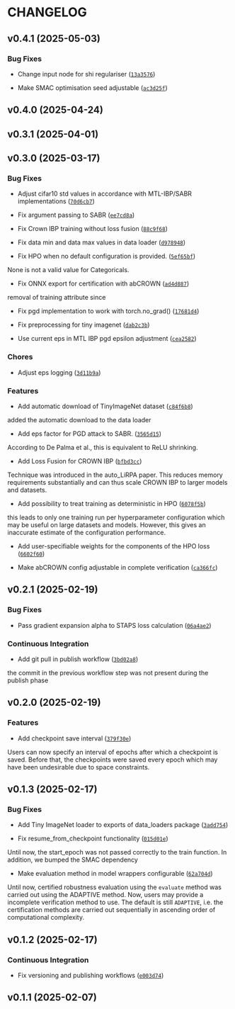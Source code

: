 # CHANGELOG


## v0.4.1 (2025-05-03)

### Bug Fixes

- Change input node for shi regulariser
  ([`13a3576`](https://github.com/ADA-research/CTRAIN/commit/13a35768248c17d60ab259692db0b4d7cdfbd6c0))

- Make SMAC optimisation seed adjustable
  ([`ac3d25f`](https://github.com/ADA-research/CTRAIN/commit/ac3d25f98f930afcc461b5bd1aa32ef8a5928471))


## v0.4.0 (2025-04-24)


## v0.3.1 (2025-04-01)


## v0.3.0 (2025-03-17)

### Bug Fixes

- Adjust cifar10 std values in accordance with MTL-IBP/SABR implementations
  ([`70d6cb7`](https://github.com/ADA-research/CTRAIN/commit/70d6cb7bb68fda7d6404006631ce53993d165ed6))

- Fix argument passing to SABR
  ([`ee7cd8a`](https://github.com/ADA-research/CTRAIN/commit/ee7cd8a126b4f8141922b2c20719bc54685cdd09))

- Fix Crown IBP training without loss fusion
  ([`88c9f68`](https://github.com/ADA-research/CTRAIN/commit/88c9f68ab7df9e107d88cf9a631cb4db27ab8bad))

- Fix data min and data max values in data loader
  ([`d978948`](https://github.com/ADA-research/CTRAIN/commit/d978948f5545a96341a48a422234601312360284))

- Fix HPO when no default configuration is provided.
  ([`5ef65bf`](https://github.com/ADA-research/CTRAIN/commit/5ef65bfe4378e54af43210eebfa07a7362593a55))

None is not a valid value for Categoricals.

- Fix ONNX export for certification with abCROWN
  ([`ad4d887`](https://github.com/ADA-research/CTRAIN/commit/ad4d8871150ffd4ad461bf7696f624e7040f1831))

removal of training attribute since

- Fix pgd implementation to work with torch.no_grad()
  ([`17681d4`](https://github.com/ADA-research/CTRAIN/commit/17681d4757d66394bfbfc0a0c41e2e211d179521))

- Fix preprocessing for tiny imagenet
  ([`dab2c3b`](https://github.com/ADA-research/CTRAIN/commit/dab2c3b1280f73338935a205ffcce5f81d43a63c))

- Use current eps in MTL IBP pgd epsilon adjustment
  ([`cea2582`](https://github.com/ADA-research/CTRAIN/commit/cea2582ccae23e43a35c7fb1b37ca9a8613e8af1))

### Chores

- Adjust eps logging
  ([`3d11b9a`](https://github.com/ADA-research/CTRAIN/commit/3d11b9ab24b71f61b98895309ffd12dc04a8d90c))

### Features

- Add automatic download of TinyImageNet dataset
  ([`c84f6b8`](https://github.com/ADA-research/CTRAIN/commit/c84f6b83828b2607b86d79782a4e1998e3f34123))

added the automatic download to the data loader

- Add eps factor for PGD attack to SABR.
  ([`3565d15`](https://github.com/ADA-research/CTRAIN/commit/3565d158f6cf187c7b85dd09ce4f29619e453b7a))

According to De Palma et al., this is equivalent to ReLU shrinking.

- Add Loss Fusion for CROWN IBP
  ([`bfbd3cc`](https://github.com/ADA-research/CTRAIN/commit/bfbd3ccd7a2c54512501b93cf4ba33430faafb7e))

Technique was introduced in the auto_LiRPA paper. This reduces memory requirements substantially and
  can thus scale CROWN IBP to larger models and datasets.

- Add possibility to treat training as deterministic in HPO
  ([`6078f5b`](https://github.com/ADA-research/CTRAIN/commit/6078f5b9690486ccc7eac9569d07d3b73ed8765c))

this leads to only one training run per hyperparameter configuration which may be useful on large
  datasets and models. However, this gives an inaccurate estimate of the configuration performance.

- Add user-specifiable weights for the components of the HPO loss
  ([`6602f60`](https://github.com/ADA-research/CTRAIN/commit/6602f607b375e47c5aab2f2f43354a988b8b6cb0))

- Make abCROWN config adjustable in complete verification
  ([`ca366fc`](https://github.com/ADA-research/CTRAIN/commit/ca366fc4c7a569a5f254408555d6db54c8ba5846))


## v0.2.1 (2025-02-19)

### Bug Fixes

- Pass gradient expansion alpha to STAPS loss calculation
  ([`06a4ae2`](https://github.com/ADA-research/CTRAIN/commit/06a4ae295db69fd717426840f4c85b6f8d7f8c22))

### Continuous Integration

- Add git pull in publish workflow
  ([`3bd02a8`](https://github.com/ADA-research/CTRAIN/commit/3bd02a8016c823802df3d7af4ba081d9681a36d4))

the commit in the previous workflow step was not present during the publish phase


## v0.2.0 (2025-02-19)

### Features

- Add checkpoint save interval
  ([`379f30e`](https://github.com/ADA-research/CTRAIN/commit/379f30e18867fbf1f944df09039ee5f54f4fca4b))

Users can now specify an interval of epochs after which a checkpoint is saved. Before that, the
  checkpoints were saved every epoch which may have been undesirable due to space constraints.


## v0.1.3 (2025-02-17)

### Bug Fixes

- Add Tiny ImageNet loader to exports of data_loaders package
  ([`3add754`](https://github.com/ADA-research/CTRAIN/commit/3add754a624db26fded1a89ce4aaad8b1faf561e))

- Fix resume_from_checkpoint functionality
  ([`015d01e`](https://github.com/ADA-research/CTRAIN/commit/015d01ec9b5fa2747aacfc8bc401f8e71c149e98))

Until now, the start_epoch was not passed correctly to the train function. In addition, we bumped
  the SMAC dependency

- Make evaluation method in model wrappers configurable
  ([`62a704d`](https://github.com/ADA-research/CTRAIN/commit/62a704da28558a83ff2415007d69762cea9480fc))

Until now, certified robustness evaluation using the `evaluate` method was carried out using the
  ADAPTIVE method. Now, users may provide a incomplete verification method to use. The default is
  still `ADAPTIVE`, i.e. the certification methods are carried out sequentially in ascending order
  of computational complexity.


## v0.1.2 (2025-02-17)

### Continuous Integration

- Fix versioning and publishing workflows
  ([`e003d74`](https://github.com/ADA-research/CTRAIN/commit/e003d74c7d07de49a0d52d11af8c4a083834d337))


## v0.1.1 (2025-02-07)
